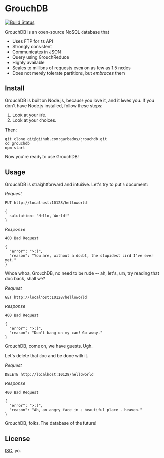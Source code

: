 # GrouchDB

[![Build Status](https://travis-ci.org/garbados/grouchdb.png?branch=master)](https://travis-ci.org/garbados/grouchdb)

GrouchDB is an open-source NoSQL database that

* Uses FTP for its API
* Strongly consistent
* Communicates in JSON
* Query using GrouchReduce
* Highly available
* Scales to millions of requests even on as few as 1.5 nodes
* Does not merely tolerate partitions, but *embraces* them

## Install

GrouchDB is built on Node.js, because you love it, and it loves you. If you don't have Node.js installed, follow these steps:

1. Look at your life.
2. Look at your choices.

Then:

    git clone git@github.com:garbados/grouchdb.git
    cd grouchdb
    npm start

Now you're ready to use GrouchDB!

## Usage

GrouchDB is straightforward and intuitive. Let's try to put a document:

*Request*

    PUT http://localhost:10128/helloworld

    {
      salutation: "Hello, World!"
    }

*Response*

    400 Bad Request

    {
      "error": ">:(", 
      "reason": "You are, without a doubt, the stupidest bird I've ever met."
    }

Whoa whoa, GrouchDB, no need to be rude -- ah, let's, um, try reading that doc back, shall we?

*Request*

    GET http://localhost:10128/helloworld

*Response*

    400 Bad Request

    {
      "error": ">:(", 
      "reason": "Don't bang on my can! Go away."
    }

GrouchDB, come on, we have guests. Ugh.

Let's delete that doc and be done with it.

*Request*

    DELETE http://localhost:10128/helloworld

*Response*

    400 Bad Request

    {
      "error": ">:(", 
      "reason": "Ah, an angry face in a beautiful place - heaven."
    }

GrouchDB, folks. The database of the future!

## License

[ISC](http://opensource.org/licenses/ISC), yo.
